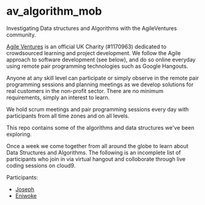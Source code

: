 # av_algorithm_mob
Investigating Data structures and Algorithms with the AgileVentures community.

[Agile Ventures](https://www.agileventures.org/) is an official UK Charity (#1170963) dedicated to crowdsourced learning and project development. We follow the Agile approach to software development (see below), and do so online everyday using remote pair programming technologies such as Google Hangouts.

Anyone at any skill level can participate or simply observe in the remote pair programming sessions and planning meetings as we develop solutions for real customers in the non-profit sector. There are no minimum requirements, simply an interest to learn.

We hold scrum meetings and pair programming sessions every day with participants from all time zones and on all levels.

This repo contains some of the algorithms and data structures we've been exploring.

Once a week we come together from all around the globe to learn about Data Structures and Algorithms. The following is an incomplete list of participants who join in via virtual hangout and colloborate through live coding sessions on cloud9.

Participants:

- [Joseph](https://github.com/kachulio1)
- [Eniwoke](https://github.com/cornzyblack)
